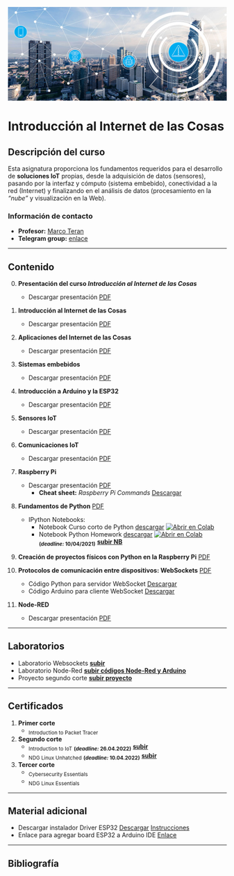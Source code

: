 [![banner](/_assets/pics/iotbanner.jpg)](https://github.com/marcoteran/iot)
# Introducción al Internet de las Cosas

## Descripción del curso

Esta asignatura proporciona los fundamentos requeridos para el desarrollo de **soluciones IoT** propias, desde la adquisición de datos (sensores), pasando por la interfaz y cómputo (sistema embebido), conectividad a la red (Internet) y finalizando en el análisis de datos (procesamiento en la *“nube”* y visualización en la Web).
### Información de contacto
* **Profesor:** [Marco Teran](https://marcoteran.github.io/)
* **Telegram group:** [enlace](https://t.me/+DBMddxwzR-w5NDI5)
---
## Contenido
0. **Presentación del curso *Introducción al Internet de las Cosas***
	* Descargar presentación [PDF](https://github.com/marcoteran/iot/raw/master/lectures/00_iot_syllabus.pdf)
1. **Introducción al Internet de las Cosas**
	* Descargar presentación [PDF](https://github.com/marcoteran/iot/raw/master/lectures/01_iot_introduction.pdf)
2. **Aplicaciones del Internet de las Cosas**
	* Descargar presentación [PDF](https://github.com/marcoteran/iot/raw/master/lectures/02_iot_applications.pdf)
3. **Sistemas embebidos**
	* Descargar presentación [PDF](https://github.com/marcoteran/iot/raw/master/lectures/03_iot_embeddedsystems.pdf)
4. **Introducción a Arduino y la ESP32**
	* Descargar presentación [PDF](https://github.com/marcoteran/internetofthings/raw/master/lectures/04_iot_arduino.pdf)
5. **Sensores IoT**
	* Descargar presentación [PDF](https://github.com/marcoteran/iot/raw/master/lectures/05_iot_sensors.pdf)
6. **Comunicaciones IoT**
	* Descargar presentación [PDF](https://github.com/marcoteran/iot/raw/master/lectures/06_iot_comm.pdf)
7. **Raspberry Pi**
	* Descargar presentación [PDF](https://github.com/marcoteran/iot/raw/master/lectures/07_iot_raspberrypi.pdf)
		- **Cheat sheet:** *Raspberry Pi Commands* [Descargar](https://github.com/marcoteran/iot/raw/master/cheatsheets/raspbianlinux_cheatsheet.pdf)

8. **Fundamentos de Python** [PDF](https://github.com/marcoteran/iot/raw/master/lectures/08_iot_pythoncrashcourse.pdf)
	* IPython Notebooks:
		- Notebook Curso corto de Python [descargar](https://github.com/marcoteran/iot/blob/master/laboratory/01_introtopython/01_internetofthings_pythoncrashcourse.ipynb)
			[![Abrir en Colab](https://colab.research.google.com/assets/colab-badge.svg)](https://colab.research.google.com/github/marcoteran/iot/blob/master/laboratory/01_introtopython/01_internetofthings_pythoncrashcourse.ipynb)
		- Notebook Python Homework [descargar](https://github.com/marcoteran/iot/blob/master/laboratory/01_introtopython/01_internetofthings_pythoncrashcoursehomework.ipynb)
			[![Abrir en Colab](https://colab.research.google.com/assets/colab-badge.svg)](https://colab.research.google.com/github/marcoteran/iot/blob/master/laboratory/01_introtopython/02_internetofthings_pythoncrashcoursehomework.ipynb)
			<sub>**(*deadline:* 10/04/2021)**</sub>
			[**subir NB**](https://www.dropbox.com/request/zrMhkz6aKvs3voBpQK4t)
9. **Creación de proyectos físicos con Python en la Raspberry Pi** [PDF](https://github.com/marcoteran/iot/raw/master/lectures/09_iot_physicalrbpi.pdf)

10. **Protocolos de comunicación entre dispositivos: WebSockets** [PDF](https://github.com/marcoteran/iot/raw/master/lectures/10_iot_websockets.pdf)
	* Código Python para servidor WebSocket [Descargar](https://github.com/marcoteran/iot/raw/master/files/codes/websocket_server.py)
	* Código Arduino para cliente WebSocket [Descargar](https://github.com/marcoteran/iot/raw/master/files/codes/websocket_client.ino)

11. **Node-RED**
	* Descargar presentación [PDF](https://github.com/marcoteran/internetofthings/raw/master/lectures/11_iot_nodered.pdf)
---		
## Laboratorios
* Laboratorio Websockets [**subir**](https://www.dropbox.com/request/IVyrmjZMBA7XR71E9gCD)
* Laboratorio Node-Red [**subir códigos Node-Red y Arduino**](https://www.dropbox.com/request/gYHLtzWLMfk7tfOWO6Ct)
* Proyecto segundo corte [**subir proyecto**](https://www.dropbox.com/request/guJGhWeEprAvbswVJvZ1)
---
## Certificados
1. **Primer corte**
	* <sub>Introduction to Packet Tracer</sub>
2. **Segundo corte**
	* <sub>Introduction to IoT</sub> <sub>**(*deadline:* 26.04.2022)**</sub> [**subir**](https://www.dropbox.com/request/n6okTlfvjkuiAL2gfoPv)
	* <sub>NDG Linux Unhatched</sub> <sub>**(*deadline:* 10.04.2022)**</sub> [**subir**](https://www.dropbox.com/request/sDnFP9UJRzMWJyZToTxC)
3. **Tercer corte**
	* <sub>Cybersecurity Essentials</sub>
	* <sub>NDG Linux Essentials</sub>
---
## Material adicional

- Descargar instalador Driver ESP32 [Descargar](https://www.silabs.com/documents/public/software/CP210x_Universal_Windows_Driver.zip) [Instrucciones](https://techexplorations.com/guides/esp32/begin/cp21xxx/)
- Enlace para agregar board ESP32 a Arduino IDE [Enlace](https://raw.githubusercontent.com/espressif/arduino-esp32/gh-pages/package_esp32_index.json)

---
## Bibliografía


